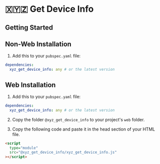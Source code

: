 # 🇽🇾🇿 Get Device Info

## Getting Started

## Non-Web Installation

1. Add this to your `pubspec.yaml` file:

```yaml
dependencies:
  xyz_get_device_info: any # or the latest version
```

## Web Installation

1. Add this to your `pubspec.yaml` file:

```yaml
dependencies:
  xyz_get_device_info: any # or the latest version
```

2. Copy the folder `@xyz_get_device_info` to your project's `web` folder.

3. Copy the following code and paste it in the head section of your HTML file.

```html
<script
  type="module"
  src="@xyz_get_device_info/xyz_get_device_info.js"
></script>
```

